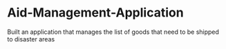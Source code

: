 # Aid-Management-Application
Built an application that manages the list of goods that need to be shipped to disaster areas
